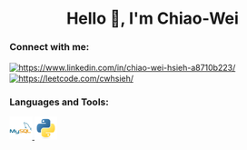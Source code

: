 <h1 align="center">Hello 👋, I'm Chiao-Wei</h1>
<h3 align="left">Connect with me:</h3>
<p align="left">
<a href="https://linkedin.com/in/https://www.linkedin.com/in/chiao-wei-hsieh-a8710b223/" target="blank"><img align="center" src="https://raw.githubusercontent.com/rahuldkjain/github-profile-readme-generator/master/src/images/icons/Social/linked-in-alt.svg" alt="https://www.linkedin.com/in/chiao-wei-hsieh-a8710b223/" height="30" width="40" /></a>
<a href="https://www.leetcode.com/https://leetcode.com/cwhsieh/" target="blank"><img align="center" src="https://raw.githubusercontent.com/rahuldkjain/github-profile-readme-generator/master/src/images/icons/Social/leet-code.svg" alt="https://leetcode.com/cwhsieh/" height="30" width="40" /></a>
</p>

<h3 align="left">Languages and Tools:</h3>
<p align="left"> <a href="https://www.mysql.com/" target="_blank" rel="noreferrer"> <img src="https://raw.githubusercontent.com/devicons/devicon/master/icons/mysql/mysql-original-wordmark.svg" alt="mysql" width="40" height="40"/> </a> <a href="https://www.python.org" target="_blank" rel="noreferrer"> <img src="https://raw.githubusercontent.com/devicons/devicon/master/icons/python/python-original.svg" alt="python" width="40" height="40"/> </a> </p>
